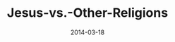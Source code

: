 ---
layout: music 
title: "Jesus-vs.-Other-Religions"
series: "Heavyweights 2"
date: 2014-03-18 
description: "Aren’t all religions basically the same?"
audio: "http://www.crossroads.net/players/media/hq/heavyweights2_wk6.mp3"
audio-duration: "00:00"
src: "http://www.crossroads.net/players/media/mediumHz/190x110HeavyWeights14.jpg"
---